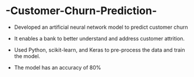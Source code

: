 # -Customer-Churn-Prediction-

*	Developed an artificial neural network model to predict customer churn

* It enables a bank to better understand and address customer attrition.

+ Used Python, scikit-learn, and Keras to pre-process the data and train the model.

- The model has an accuracy of 80%
